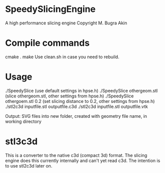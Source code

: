 # SpeedySlicingEngine
A high performance slicing engine
Copyright M. Bugra Akin

# Compile commands
cmake . 
make
Use clean.sh in case you need to rebuild. 

# Usage
./SpeedySlice (use default settings in hpse.h)
./SpeedySlice othergeom.stl (slice othergeom.stl, other settings from hpse.h)
./SpeedySlice othergoem.stl 0.2 (set slicing distance to 0.2, other settings from hpse.h)
./stl2c3d inputfile.stl outputfile.c3d
./stl2c3d inputfile.stl outputfile.vtk

Output: SVG files into new folder, created with geometry file name, in working directory

# stl3c3d	
This is a converter to the native c3d (compact 3d) format. 
The slicing engine does this currently internally and can't yet read c3d. 
The intention is to use stl2c3d later on.
